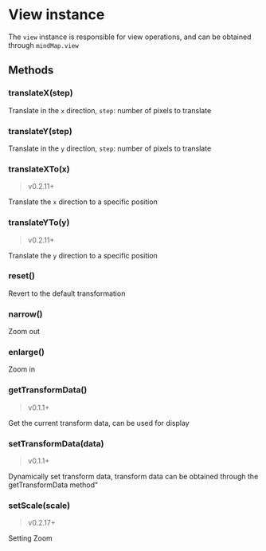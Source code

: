 # View instance

The `view` instance is responsible for view operations, and can be obtained
through `mindMap.view`

## Methods

### translateX(step)

Translate in the `x` direction, `step`: number of pixels to translate

### translateY(step)

Translate in the `y` direction, `step`: number of pixels to translate

### translateXTo(x)

> v0.2.11+

Translate the `x` direction to a specific position

### translateYTo(y)

> v0.2.11+

Translate the `y` direction to a specific position

### reset()

Revert to the default transformation

### narrow()

Zoom out

### enlarge()

Zoom in

### getTransformData()

> v0.1.1+

Get the current transform data, can be used for display

### setTransformData(data)

> v0.1.1+

Dynamically set transform data, transform data can be obtained through the
getTransformData method"

### setScale(scale)

> v0.2.17+

Setting Zoom